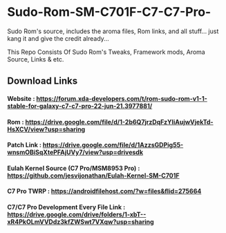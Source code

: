 # Sudo-Rom-SM-C701F-C7-C7-Pro-
Sudo Rom's source, includes the aroma files, Rom links, and all stuff... just kang it and give the credit already...

This Repo Consists Of Sudo Rom's Tweaks, Framework mods, Aroma Source, Links & etc. 

## Download Links 
#### Website : https://forum.xda-developers.com/t/rom-sudo-rom-v1-1-stable-for-galaxy-c7-c7-pro-22-jun-21.3977881/
#### Rom : https://drive.google.com/file/d/1-2b6Q7jrzDqFzYIiAujwVjekTd-HsXCV/view?usp=sharing
#### Patch Link : https://drive.google.com/file/d/1AzzsGDPig55-wnsmOBiSqXtePFAjUVy7/view?usp=drivesdk
#### Eulah Kernel Source (C7 Pro/MSM8953 Pro) : https://github.com/jesvijonathan/Eulah-Kernel-SM-C701F
#### C7 Pro TWRP : https://androidfilehost.com/?w=files&flid=275664
#### C7/C7 Pro Development Every File Link : https://drive.google.com/drive/folders/1-xbT--xR4PkOLmVVDdz3kfZWSwt7VXqw?usp=sharing
